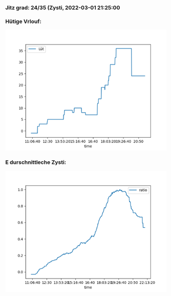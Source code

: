 ### Jitz grad: 24/35 (Zysti, 2022-03-01 21:25:00

### Hütige Vrlouf:
![Graph](Today.png)

### E durschnittleche Zysti:
![Graph](Zysti.png)